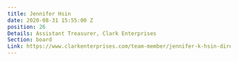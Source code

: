 ```yaml
---
title: Jennifer Hsin
date: 2020-08-31 15:55:00 Z
position: 26
Details: Assistant Treasurer, Clark Enterprises
Section: board
Link: https://www.clarkenterprises.com/team-member/jennifer-k-hsin-director-chief-financial-officer/
---
```


